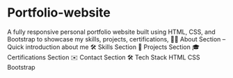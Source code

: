 # Portfolio-website
A fully responsive personal portfolio website built using HTML, CSS, and Bootstrap to showcase my skills, projects, certifications, 🧑‍💻 About Section – Quick introduction about me 🛠 Skills Section 📂 Projects Section  🎓 Certifications Section  ✉️ Contact Section  🛠 Tech Stack HTML CSS Bootstrap
